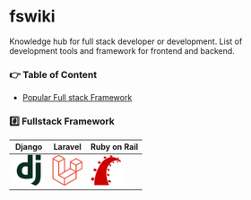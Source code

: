# fswiki

Knowledge hub for full stack developer or development. List of development tools and framework for frontend and backend.

### :point_right: Table of Content

- [Popular Full stack Framework](#hash-fullstack-framework)

### :hash: Fullstack Framework

|  Django | Laravel | Ruby on Rail |
|---|---|---|
| <img src="https://github.com/devicons/devicon/blob/master/icons/django/django-plain.svg" title="Django" alt="Django" width="55" height="55"/>  | <img src="https://github.com/devicons/devicon/blob/master/icons/laravel/laravel-original.svg" title="Laravel" alt="Laravel" width="55" height="55"/>  | <img src="https://github.com/devicons/devicon/blob/master/icons/rails/rails-plain.svg" title="Rail" alt="Rail" width="55" height="55"/> |




